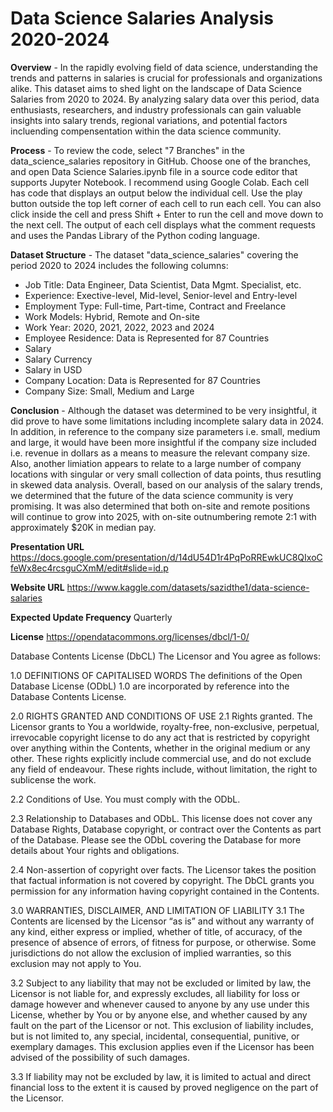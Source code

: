 # Data Science Salaries Analysis 2020-2024

**Overview** - In the rapidly evolving field of data science, understanding the trends and patterns in salaries is crucial for professionals and organizations alike.  This dataset aims to shed light on the landscape of Data Science Salaries from 2020 to 2024.  By analyzing salary data over this period, data enthusiasts, researchers, and industry professionals can gain valuable insights into salary trends, regional variations, and potential factors incluending compensentation within the data science community.

**Process** - To review the code, select "7 Branches" in the data_science_salaries repository in GitHub. Choose one of the branches, and open Data Science Salaries.ipynb file in a source code editor that supports Jupyter Notebook. I recommend using Google Colab. Each cell has code that displays an output below the individual cell. Use the play button outside the top left corner of each cell to run each cell. You can also click inside the cell and press Shift + Enter to run the cell and move down to the next cell. The output of each cell displays what the comment requests and uses the Pandas Library of the Python coding language.

**Dataset Structure** - The dataset "data_science_salaries" covering the period 2020 to 2024 includes the following columns:
- Job Title: Data Engineer, Data Scientist, Data Mgmt. Specialist, etc.
- Experience: Exective-level, Mid-level, Senior-level and Entry-level
- Employment Type: Full-time, Part-time, Contract and Freelance
- Work Models: Hybrid, Remote and On-site
- Work Year: 2020, 2021, 2022, 2023 and 2024
- Employee Residence: Data is Represented for 87 Countries
- Salary
- Salary Currency
- Salary in USD
- Company Location: Data is Represented for 87 Countries
- Company Size: Small, Medium and Large
    
**Conclusion** - Although the dataset was determined to be very insightful, it did prove to have some limitations including incomplete salary data in 2024.  In addition, in reference to the company size parameters i.e. small, medium and large, it would have been more insightful if the company size included i.e. revenue in dollars as a means to measure the relevant company size.  Also, another limiation appears to relate to a large number of company locations with singular or very small collection of data points, thus resutling in skewed data analysis.  Overall, based on our analysis of the salary trends, we determined that the future of the data science community is very promising.  It was also determined that both on-site and remote positions will continue to grow into 2025, with on-site outnumbering remote 2:1 with approximately $20K in median pay. 

**Presentation URL**
https://docs.google.com/presentation/d/14dU54D1r4PqPoRREwkUC8QIxoCfeWx8ec4rcsguCXmM/edit#slide=id.p

**Website URL**
https://www.kaggle.com/datasets/sazidthe1/data-science-salaries

**Expected Update Frequency**
Quarterly

**License**
https://opendatacommons.org/licenses/dbcl/1-0/

Database Contents License (DbCL)
The Licensor and You agree as follows:

1.0 DEFINITIONS OF CAPITALISED WORDS
The definitions of the Open Database License (ODbL) 1.0 are incorporated by reference into the Database Contents License.

2.0 RIGHTS GRANTED AND CONDITIONS OF USE
2.1 Rights granted. The Licensor grants to You a worldwide, royalty-free, non-exclusive, perpetual, irrevocable copyright license to do any act that is restricted by copyright over anything within the Contents, whether in the original medium or any other. These rights explicitly include commercial use, and do not exclude any field of endeavour. These rights include, without limitation, the right to sublicense the work.

2.2 Conditions of Use. You must comply with the ODbL.

2.3 Relationship to Databases and ODbL. This license does not cover any Database Rights, Database copyright, or contract over the Contents as part of the Database. Please see the ODbL covering the Database for more details about Your rights and obligations.

2.4 Non-assertion of copyright over facts. The Licensor takes the position that factual information is not covered by copyright. The DbCL grants you permission for any information having copyright contained in the Contents.

3.0 WARRANTIES, DISCLAIMER, AND LIMITATION OF LIABILITY
3.1 The Contents are licensed by the Licensor “as is” and without any warranty of any kind, either express or implied, whether of title, of accuracy, of the presence of absence of errors, of fitness for purpose, or otherwise. Some jurisdictions do not allow the exclusion of implied warranties, so this exclusion may not apply to You.

3.2 Subject to any liability that may not be excluded or limited by law, the Licensor is not liable for, and expressly excludes, all liability for loss or damage however and whenever caused to anyone by any use under this License, whether by You or by anyone else, and whether caused by any fault on the part of the Licensor or not. This exclusion of liability includes, but is not limited to, any special, incidental, consequential, punitive, or exemplary damages. This exclusion applies even if the Licensor has been advised of the possibility of such damages.

3.3 If liability may not be excluded by law, it is limited to actual and direct financial loss to the extent it is caused by proved negligence on the part of the Licensor.
